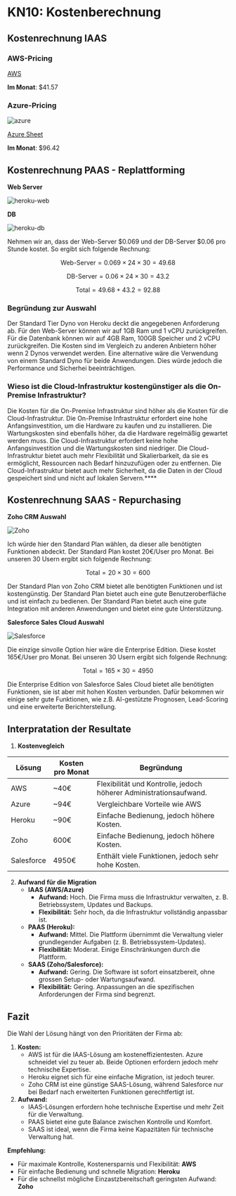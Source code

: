 # KN10: Kostenberechnung

## Kostenrechnung IAAS

### AWS-Pricing

[AWS](aws-pricing.pdf)

**Im Monat**: $41.57

### Azure-Pricing

![azure](image/Readme/1737143220699.png)

[Azure Sheet](azure-pricing.xlsx)

**Im Monat**: $96.42

## Kostenrechnung PAAS - Replattforming

**Web Server**

![heroku-web](image/Readme/1736513005902.png)

**DB**

![heroku-db](image/Readme/1736513095619.png)

Nehmen wir an, dass der Web-Server \$0.069 und der DB-Server \$0.06 pro Stunde kostet. So ergibt sich folgende Rechnung:

$$
\text{Web-Server} = 0.069 \times 24 \times 30 = 49.68
$$

$$
\text{DB-Server} = 0.06 \times 24 \times 30 = 43.2
$$

$$
\text{Total} = 49.68 + 43.2 = 92.88
$$

### Begründung zur Auswahl

Der Standard Tier Dyno von Heroku deckt die angegebenen Anforderung ab. Für den Web-Server können wir auf 1GB Ram und 1 vCPU zurückgreifen. Für die Datenbank können wir auf 4GB Ram, 100GB Speicher und 2 vCPU zurückgreifen. Die Kosten sind im Vergleich zu anderen Anbietern höher wenn 2 Dynos verwendet werden. Eine alternative wäre die Verwendung von einem Standard Dyno für beide Anwendungen. Dies würde jedoch die Performance und Sicherhei beeinträchtigen.

### Wieso ist die Cloud-Infrastruktur kostengünstiger als die On-Premise Infrastruktur?

Die Kosten für die On-Premise Infrastruktur sind höher als die Kosten für die Cloud-Infrastruktur. Die On-Premise Infrastruktur erfordert eine hohe Anfangsinvestition, um die Hardware zu kaufen und zu installieren. Die Wartungskosten sind ebenfalls höher, da die Hardware regelmäßig gewartet werden muss. Die Cloud-Infrastruktur erfordert keine hohe Anfangsinvestition und die Wartungskosten sind niedriger. Die Cloud-Infrastruktur bietet auch mehr Flexibilität und Skalierbarkeit, da sie es ermöglicht, Ressourcen nach Bedarf hinzuzufügen oder zu entfernen. Die Cloud-Infrastruktur bietet auch mehr Sicherheit, da die Daten in der Cloud gespeichert sind und nicht auf lokalen Servern.\*\*\*\*

## Kostenrechnung SAAS - Repurchasing

**Zoho CRM Auswahl**

![Zoho](image/Readme/1736514096157.png)

Ich würde hier den Standard Plan wählen, da dieser alle benötigten Funktionen abdeckt. Der Standard Plan kostet 20€/User pro Monat. Bei unseren 30 Usern ergibt sich folgende Rechnung:

$$
\text{Total} = 20 \times 30 = 600
$$

Der Standard Plan von Zoho CRM bietet alle benötigten Funktionen und ist kostengünstig. Der Standard Plan bietet auch eine gute Benutzeroberfläche und ist einfach zu bedienen. Der Standard Plan bietet auch eine gute Integration mit anderen Anwendungen und bietet eine gute Unterstützung.

**Salesforce Sales Cloud Auswahl**

![Salesforce](image/Readme/1736514698652.png)

Die einzige sinvolle Option hier wäre die Enterprise Edition. Diese kostet 165€/User pro Monat. Bei unseren 30 Usern ergibt sich folgende Rechnung:

$$
\text{Total} = 165 \times 30 = 4950
$$

Die Enterprise Edition von Salesforce Sales Cloud bietet alle benötigten Funktionen, sie ist aber mit hohen Kosten verbunden. Dafür bekommen wir einige sehr gute Funktionen, wie z.B. AI-gestützte Prognosen, Lead-Scoring und eine erweiterte Berichterstellung.

## Interpratation der Resultate

1. **Kostenvegleich**

| Lösung     | Kosten pro Monat | Begründung                                                         |
| ---------- | ---------------- | ------------------------------------------------------------------ |
| AWS        | ~40€             | Flexibilität und Kontrolle, jedoch höherer Administrationsaufwand. |
| Azure      | ~94€             | Vergleichbare Vorteile wie AWS                                     |
| Heroku     | ~90€             | Einfache Bedienung, jedoch höhere Kosten.                          |
| Zoho       | 600€             | Einfache Bedienung, jedoch höhere Kosten.                          |
| Salesforce | 4950€            | Enthält viele Funktionen, jedoch sehr hohe Kosten.                 |

2. **Aufwand für die Migration**
   - **IAAS (AWS/Azure)**
     - **Aufwand:** Hoch. Die Firma muss die Infrastruktur verwalten, z. B. Betriebssystem, Updates und Backups.
     - **Flexibilität:** Sehr hoch, da die Infrastruktur vollständig anpassbar ist.
   - **PAAS (Heroku):**
     - **Aufwand:** Mittel. Die Plattform übernimmt die Verwaltung vieler grundlegender Aufgaben (z. B. Betriebssystem-Updates).
     - **Flexibilität:** Moderat. Einige Einschränkungen durch die Plattform.
   - **SAAS (Zoho/Salesforce):**
     - **Aufwand:** Gering. Die Software ist sofort einsatzbereit, ohne grossen Setup- oder Wartungsaufwand.
     - **Flexibilität:** Gering. Anpassungen an die spezifischen Anforderungen der Firma sind begrenzt.

## **Fazit**

Die Wahl der Lösung hängt von den Prioritäten der Firma ab:

1. **Kosten:**
   - AWS ist für die IAAS-Lösung am kosteneffizientesten. Azure schneidet viel zu teuer ab. Beide Optionen erfordern jedoch mehr technische Expertise.
   - Heroku eignet sich für eine einfache Migration, ist jedoch teurer.
   - Zoho CRM ist eine günstige SAAS-Lösung, während Salesforce nur bei Bedarf nach erweiterten Funktionen gerechtfertigt ist.
2. **Aufwand:**
   - IAAS-Lösungen erfordern hohe technische Expertise und mehr Zeit für die Verwaltung.
   - PAAS bietet eine gute Balance zwischen Kontrolle und Komfort.
   - SAAS ist ideal, wenn die Firma keine Kapazitäten für technische Verwaltung hat.

**Empfehlung:**

- Für maximale Kontrolle, Kostenersparnis und Flexibilität: **AWS**
- Für einfache Bedienung und schnelle Migration: **Heroku**
- Für die schnellst mögliche Einzastzbereitschaft geringsten Aufwand: **Zoho**
